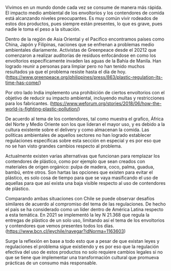 Vivimos en un mundo donde cada vez se consume de manera más rápida. El impacto medio ambiental de los envoltorios y los contendores de comida está alcanzando niveles preocupantes. Es muy común vivir rodeados de estos dos productos, pues siempre están presentes, lo que es grave, pues nadie le toma el peso a la situación. 

Dentro de la región de Asia Oriental y el Pacifico encontramos países como China, Japón y Filipinas, naciones que se enfrenan a problemas medio ambientales diariamente. Activistas de Greenpeace desde el 20212 que comenzaron a realizar auditorías de residuos enfocándose en como los envoltorios específicamente invaden las aguas de la Bahía de Manila. Han logrado reunir a personas para limpiar pero no han tenido muchos resultados ya que el problema resiste hasta el día de hoy. 
(https://www.greenpeace.org/philippines/press/863/plastic-regulation-its-time-has-come/)

Por otro lado India implemento una prohibición de ciertos envoltorios con el objetivo de reducir su impacto ambiental, incluyendo multas y restricciones para los fabricantes. 
(https://www.weforum.org/stories/2018/06/how-the-world-is-fighting-plastic-pollution/)

De acuerdo al tema de los contendores, tal como muestra el grafico, África del Norte y Medio Oriente son los que lideran el mayor uso, y es debido a la cultura existente sobre el  delivery y como almacenan la comida. Las políticas ambientales de aquellos sectores no han logrado establecer regulaciones específicas sobre esta sección en especial y es por eso que no se han visto grandes cambios respecto al problema.

Actualmente existen varias alternativas que funcionan para remplazar los contendores de plástico, como por ejemplo que sean creados con materiales de origen orgánico: pulpa de madera, coco, palma, guadua, bambú, entre otros. Son hartas las opciones que existen para evitar el plástico, es solo cosa de tiempo para que se vaya masificando el uso de aquellas para que así exista una baja visible respecto al uso de contendores de plástico. 

Comparando ambas situaciones con Chile se puede observar desafíos similares de acuerdo al compromiso del tema de las regulaciones. De hecho el país se ha considerado como un líder dentro de América Latina respecto a esta temática. En 2021 se implementó la ley N 21.368 que regula la entregas de plástico de un solo uso, limitando así el tema de los envoltorios y contendores  que vemos presentes todos los días. 
(https://www.bcn.cl/leychile/navegar?idNorma=1163603)

Surge la reflexión en base a todo esto que a pesar de que existan leyes y regulaciones el problema sigue existiendo y es por eso que la regulación efectiva del uso de estos productos no solo requiere cambios legales si no que se tiene que implementar una transformación cultural que promueva prácticas de un consumo más responsable. 




